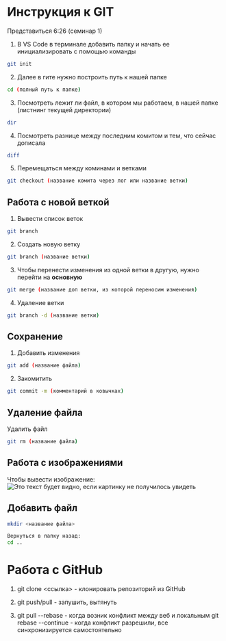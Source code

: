 # Инструкция к GIT

Представиться 6:26 (семинар 1)

1. В VS Code в терминале добавить папку и начать ее инициализировать с помощью команды
```sh
git init
```

2. Далее в гите нужно построить путь к нашей папке
```sh
cd (полный путь к папке)
```

3. Посмотреть лежит ли файл, в котором мы работаем, в нашей папке (листнинг текущей директории)
```sh
dir
```
4. Посмотреть разницe между последним комитом и тем, что сейчас дописала
```sh
diff
```
5. Перемещаться между коминами и ветками 
```sh
git checkout (название комита через лог или название ветки)
```

## Работа с новой веткой
1. Вывести список веток
```sh
git branch
```
2. Создать новую ветку
```sh
git branch (название ветки)
```
3. Чтобы перенести изменения из одной ветки в другую, нужно перейти на **основную**
```sh
git merge (название доп ветки, из которой переносим изменения)
```
4. Удаление ветки
```sh
git branch -d (название ветки)
```

## Сохранение

1. Добавить  изменения
```sh
git add (название файла)
```

2. Закомитить
```sh
git commit -m (комментарий в ковычках)
```

## Удаление файла

Удалить файл
```sh
git rm (название файла)
```

## Работа с изображениями

Чтобы вывести изображение:
![Это текст будет видно, если картинку не получилось увидеть](N1.jpg)
 
 ## Добавить файл 
```sh
mkdir <название файла>

Вернуться в папку назад:
cd ..
```

 # Работа с GitHub

 1. git clone <ссылка> - клонировать репозиторий из GitHub

 2. git push/pull - запушить, вытянуть

 3. git pull --rebase - когда возник конфликт между веб и локальным
 git rebase --continue - когда конфликт разрешили, все синхронизируется самостоятельно

 